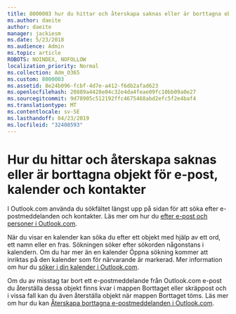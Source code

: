 ```yaml
---
title: 8000003 hur du hittar och återskapa saknas eller är borttagna objekt för e-post, kalender och kontakter
ms.author: daeite
author: daeite
manager: jackiesm
ms.date: 5/23/2018
ms.audience: Admin
ms.topic: article
ROBOTS: NOINDEX, NOFOLLOW
localization_priority: Normal
ms.collection: Adm_O365
ms.custom: 8000003
ms.assetid: 8e24b096-fcbf-4d7e-a412-f6db2afad623
ms.openlocfilehash: 20889a4428e04c32e4da4feae09fc10bb09a0e27
ms.sourcegitcommit: 9d78905c512192ffc4675468abd2efc5f2e4baf4
ms.translationtype: MT
ms.contentlocale: sv-SE
ms.lasthandoff: 04/23/2019
ms.locfileid: "32408593"
---
```

# <a name="how-to-find-and-recover-missing-or-deleted-email-calendar-or-contacts-items"></a>Hur du hittar och återskapa saknas eller är borttagna objekt för e-post, kalender och kontakter

I Outlook.com använda du sökfältet längst upp på sidan för att söka efter e-postmeddelanden och kontakter. Läs mer om hur du [efter e-post och personer i Outlook.com](https://support.office.com/article/88108edf-028e-4306-b87e-7400bbb40aa7).
  
När du visar en kalender kan söka du efter ett objekt med hjälp av ett ord, ett namn eller en fras. Sökningen söker efter sökorden någonstans i kalendern. Om du har mer än en kalender Öppna sökning kommer att inriktas på den kalender som för närvarande är markerad. Mer information om hur du [söker i din kalender i Outlook.com](https://support.office.com/article/5bc05289-c84c-4849-95a8-7eac05ed478a).
  
Om du av misstag tar bort ett e-postmeddelande från Outlook.com e-post du återställa dessa objekt finns kvar i mappen Borttaget eller skräppost och i vissa fall kan du även återställa objekt när mappen Borttaget töms. Läs mer om hur du kan [Återskapa borttagna e-postmeddelanden i Outlook.com](https://support.office.com/article/cf06ab1b-ae0b-418c-a4d9-4e895f83ed50).
  

